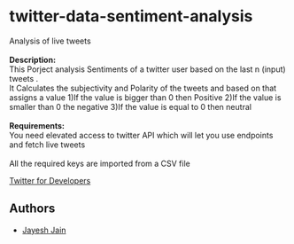 # twitter-data-sentiment-analysis
Analysis of live tweets</br></br>
**Description:**</br>
This Porject analysis Sentiments of a twitter user based on the last n (input) tweets .</br>
It Calculates the subjectivity and Polarity of the tweets and based on that assigns a value
1)If the value is bigger than 0 then Positive
2)If the value is smaller than 0 the negative
3)If the value is equal to 0 then neutral 
</br></br>
**Requirements:**</br>
You need elevated access to twitter API which will let you use endpoints and fetch live tweets</br></br>
All the required keys are imported from a CSV file 

[Twitter for Developers](https://developer.twitter.com/en)
## Authors
- [Jayesh Jain](https://github.com/jayesh15)


